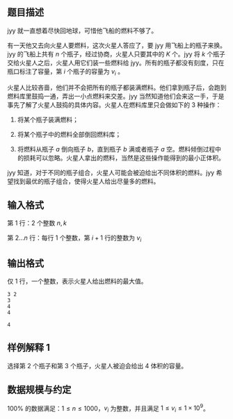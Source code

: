 ## 题目描述

jyy 就一直想着尽快回地球，可惜他飞船的燃料不够了。

有一天他又去向火星人要燃料，这次火星人答应了，要 jyy 用飞船上的瓶子来换。jyy 的飞船上共有 $n$ 个瓶子，经过协商，火星人只要其中的 $K$ 个。jyy 将 $k$ 个瓶子交给火星人之后，火星人用它们装一些燃料给 jyy。所有的瓶子都没有刻度，只在瓶口标注了容量，第 $i$ 个瓶子的容量为 $v_i$ 。

火星人比较吝啬，他们并不会把所有的瓶子都装满燃料。他们拿到瓶子后，会跑到燃料库里鼓捣一通，弄出一小点燃料来交差。jyy 当然知道他们会来这一手，于是事先了解了火星人鼓捣的具体内容。火星人在燃料库里只会做如下的 3 种操作：

1. 将某个瓶子装满燃料；

2. 将某个瓶子中的燃料全部倒回燃料库；

3. 将燃料从瓶子 $a$ 倒向瓶子 $b$，直到瓶子 $b$ 满或者瓶子 $a$ 空。燃料倾倒过程中的损耗可以忽略。火星人拿出的燃料，当然是这些操作能得到的最小正体积。

jyy 知道，对于不同的瓶子组合，火星人可能会被迫给出不同体积的燃料。jyy 希望找到最优的瓶子组合，使得火星人给出尽量多的燃料。

## 输入格式

第 1 行：$2$ 个整数 $n,k$

第 $2 \dots n$ 行：每行 $1$ 个整数，第 $i+1$ 行的整数为 $v_i$

## 输出格式

仅 $1$ 行，一个整数，表示火星人给出燃料的最大值。

```input1
3 2
3
4
4
```

```output1
4
```

## 样例解释 1

选择第 $2$ 个瓶子和第 $3$ 个瓶子，火星人被迫会给出 $4$ 体积的容量。

## 数据规模与约定

$100\%$ 的数据满足：$1 \le n \le 1000$，$v_i$ 为整数，并且满足 $1 \le v_i \le 1 \times 10^9$。

